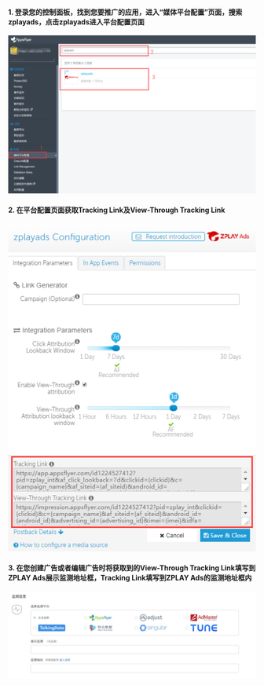 #### 1. 登录您的控制面板，找到您要推广的应用，进入“媒体平台配置”页面，搜索zplayads，点击zplayads进入平台配置页面
![image](imgs/004af1.png)

#### 2. 在平台配置页面获取Tracking Link及View-Through Tracking Link
![image](imgs/004af2.png)

#### 3.	在您创建广告或者编辑广告时将获取到的View-Through Tracking Link填写到ZPLAY Ads展示监测地址框，Tracking Link填写到ZPLAY Ads的监测地址框内 
![image](imgs/cnzplay.png)
